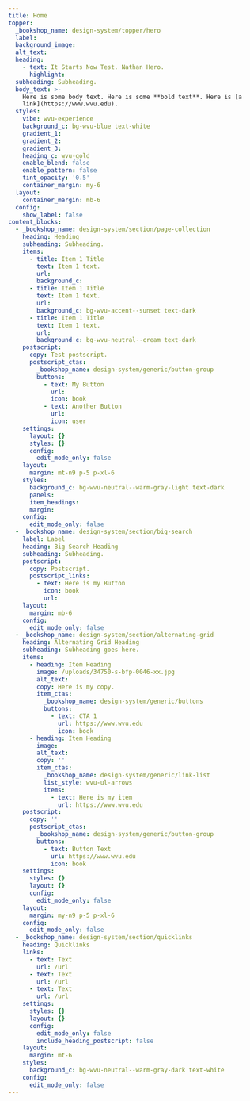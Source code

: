 ```yaml
---
title: Home
topper:
  _bookshop_name: design-system/topper/hero
  label:
  background_image:
  alt_text:
  heading:
    - text: It Starts Now Test. Nathan Hero.
      highlight:
  subheading: Subheading.
  body_text: >-
    Here is some body text. Here is some **bold text**. Here is [a
    link](https://www.wvu.edu).
  styles:
    vibe: wvu-experience
    background_c: bg-wvu-blue text-white
    gradient_1:
    gradient_2:
    gradient_3:
    heading_c: wvu-gold
    enable_blend: false
    enable_pattern: false
    tint_opacity: '0.5'
    container_margin: my-6
  layout:
    container_margin: mb-6
  config:
    show_label: false
content_blocks:
  - _bookshop_name: design-system/section/page-collection
    heading: Heading
    subheading: Subheading.
    items:
      - title: Item 1 Title
        text: Item 1 text.
        url:
        background_c:
      - title: Item 1 Title
        text: Item 1 text.
        url:
        background_c: bg-wvu-accent--sunset text-dark
      - title: Item 1 Title
        text: Item 1 text.
        url:
        background_c: bg-wvu-neutral--cream text-dark
    postscript:
      copy: Test postscript.
      postscript_ctas:
        _bookshop_name: design-system/generic/button-group
        buttons:
          - text: My Button
            url:
            icon: book
          - text: Another Button
            url:
            icon: user
    settings:
      layout: {}
      styles: {}
      config:
        edit_mode_only: false
    layout:
      margin: mt-n9 p-5 p-xl-6
    styles:
      background_c: bg-wvu-neutral--warm-gray-light text-dark
      panels:
      item_headings:
      margin:
    config:
      edit_mode_only: false
  - _bookshop_name: design-system/section/big-search
    label: Label
    heading: Big Search Heading
    subheading: Subheading.
    postscript:
      copy: Postscript.
      postscript_links:
        - text: Here is my Button
          icon: book
          url:
    layout:
      margin: mb-6
    config:
      edit_mode_only: false
  - _bookshop_name: design-system/section/alternating-grid
    heading: Alternating Grid Heading
    subheading: Subheading goes here.
    items:
      - heading: Item Heading
        image: /uploads/34750-s-bfp-0046-xx.jpg
        alt_text:
        copy: Here is my copy.
        item_ctas:
          _bookshop_name: design-system/generic/buttons
          buttons:
            - text: CTA 1
              url: https://www.wvu.edu
              icon: book
      - heading: Item Heading
        image:
        alt_text:
        copy: ''
        item_ctas:
          _bookshop_name: design-system/generic/link-list
          list_style: wvu-ul-arrows
          items:
            - text: Here is my item
              url: https://www.wvu.edu
    postscript:
      copy: ''
      postscript_ctas:
        _bookshop_name: design-system/generic/button-group
        buttons:
          - text: Button Text
            url: https://www.wvu.edu
            icon: book
    settings:
      styles: {}
      layout: {}
      config:
        edit_mode_only: false
    layout:
      margin: my-n9 p-5 p-xl-6
    config:
      edit_mode_only: false
  - _bookshop_name: design-system/section/quicklinks
    heading: Quicklinks
    links:
      - text: Text
        url: /url
      - text: Text
        url: /url
      - text: Text
        url: /url
    settings:
      styles: {}
      layout: {}
      config:
        edit_mode_only: false
        include_heading_postscript: false
    layout:
      margin: mt-6
    styles:
      background_c: bg-wvu-neutral--warm-gray-dark text-white
    config:
      edit_mode_only: false
---
```

